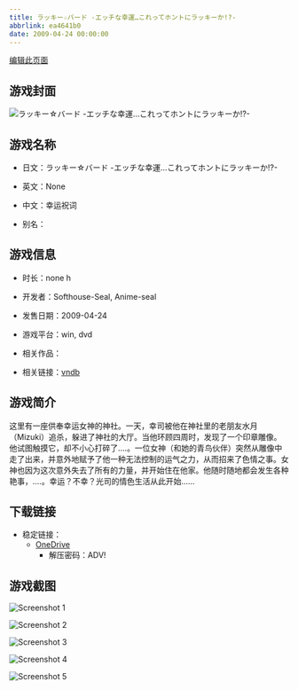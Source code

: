 ```yaml
---
title: ラッキー☆バード -エッチな幸運…これってホントにラッキーか!?-
abbrlink: ea4641b0
date: 2009-04-24 00:00:00
---
```

[编辑此页面](https://github.com/ACG-3/ADV3-source/blob/main/source/_posts/games/%E3%83%A9%E3%83%83%E3%82%AD%E3%83%BC%E2%98%86%E3%83%90%E3%83%BC%E3%83%89%20-%E3%82%A8%E3%83%83%E3%83%81%E3%81%AA%E5%B9%B8%E9%81%8B%E2%80%A6%E3%81%93%E3%82%8C%E3%81%A3%E3%81%A6%E3%83%9B%E3%83%B3%E3%83%88%E3%81%AB%E3%83%A9%E3%83%83%E3%82%AD%E3%83%BC%E3%81%8B%21-.md)

## 游戏封面

![ラッキー☆バード -エッチな幸運…これってホントにラッキーか!?-](https://pan.timero.xyz/onedrive/img_lib_001/%E3%83%A9%E3%83%83%E3%82%AD%E3%83%BC%E2%98%86%E3%83%90%E3%83%BC%E3%83%89%20-%E3%82%A8%E3%83%83%E3%83%81%E3%81%AA%E5%B9%B8%E9%81%8B%E2%80%A6%E3%81%93%E3%82%8C%E3%81%A3%E3%81%A6%E3%83%9B%E3%83%B3%E3%83%88%E3%81%AB%E3%83%A9%E3%83%83%E3%82%AD%E3%83%BC%E3%81%8B%21-_cover.avif)


## 游戏名称

- 日文：ラッキー☆バード -エッチな幸運…これってホントにラッキーか!?-
- 英文：None
- 中文：幸运祝词

- 别名：


## 游戏信息

- 时长：none h
- 开发者：Softhouse-Seal, Anime-seal
- 发售日期：2009-04-24
- 游戏平台：win, dvd
- 相关作品：

- 相关链接：[vndb](https://vndb.org/v1664)


## 游戏简介

这里有一座供奉幸运女神的神社。一天，幸司被他在神社里的老朋友水月（Mizuki）追杀，躲进了神社的大厅。当他环顾四周时，发现了一个印章雕像。他试图触摸它，却不小心打碎了....。一位女神（和她的青鸟伙伴）突然从雕像中走了出来，并意外地赋予了他一种无法控制的运气之力，从而招来了色情之事。女神也因为这次意外失去了所有的力量，并开始住在他家。他随时随地都会发生各种艳事，....。幸运？不幸？光司的情色生活从此开始......




## 下载链接

- 稳定链接：
    - [OneDrive](https://pan.timero.xyz/onedrive/adv_lib_001/%E3%83%A9%E3%83%83%E3%82%AD%E3%83%BC%E2%98%86%E3%83%90%E3%83%BC%E3%83%89%20-%E3%82%A8%E3%83%83%E3%83%81%E3%81%AA%E5%B9%B8%E9%81%8B%E2%80%A6%E3%81%93%E3%82%8C%E3%81%A3%E3%81%A6%E3%83%9B%E3%83%B3%E3%83%88%E3%81%AB%E3%83%A9%E3%83%83%E3%82%AD%E3%83%BC%E3%81%8B%21-)
        - 解压密码：ADV!



## 游戏截图


![Screenshot 1](https://pan.timero.xyz/onedrive/img_lib_001/%E3%83%A9%E3%83%83%E3%82%AD%E3%83%BC%E2%98%86%E3%83%90%E3%83%BC%E3%83%89%20-%E3%82%A8%E3%83%83%E3%83%81%E3%81%AA%E5%B9%B8%E9%81%8B%E2%80%A6%E3%81%93%E3%82%8C%E3%81%A3%E3%81%A6%E3%83%9B%E3%83%B3%E3%83%88%E3%81%AB%E3%83%A9%E3%83%83%E3%82%AD%E3%83%BC%E3%81%8B%21-_Screenshot_1.avif)

![Screenshot 2](https://pan.timero.xyz/onedrive/img_lib_001/%E3%83%A9%E3%83%83%E3%82%AD%E3%83%BC%E2%98%86%E3%83%90%E3%83%BC%E3%83%89%20-%E3%82%A8%E3%83%83%E3%83%81%E3%81%AA%E5%B9%B8%E9%81%8B%E2%80%A6%E3%81%93%E3%82%8C%E3%81%A3%E3%81%A6%E3%83%9B%E3%83%B3%E3%83%88%E3%81%AB%E3%83%A9%E3%83%83%E3%82%AD%E3%83%BC%E3%81%8B%21-_Screenshot_2.avif)

![Screenshot 3](https://pan.timero.xyz/onedrive/img_lib_001/%E3%83%A9%E3%83%83%E3%82%AD%E3%83%BC%E2%98%86%E3%83%90%E3%83%BC%E3%83%89%20-%E3%82%A8%E3%83%83%E3%83%81%E3%81%AA%E5%B9%B8%E9%81%8B%E2%80%A6%E3%81%93%E3%82%8C%E3%81%A3%E3%81%A6%E3%83%9B%E3%83%B3%E3%83%88%E3%81%AB%E3%83%A9%E3%83%83%E3%82%AD%E3%83%BC%E3%81%8B%21-_Screenshot_3.avif)

![Screenshot 4](https://pan.timero.xyz/onedrive/img_lib_001/%E3%83%A9%E3%83%83%E3%82%AD%E3%83%BC%E2%98%86%E3%83%90%E3%83%BC%E3%83%89%20-%E3%82%A8%E3%83%83%E3%83%81%E3%81%AA%E5%B9%B8%E9%81%8B%E2%80%A6%E3%81%93%E3%82%8C%E3%81%A3%E3%81%A6%E3%83%9B%E3%83%B3%E3%83%88%E3%81%AB%E3%83%A9%E3%83%83%E3%82%AD%E3%83%BC%E3%81%8B%21-_Screenshot_4.avif)

![Screenshot 5](https://pan.timero.xyz/onedrive/img_lib_001/%E3%83%A9%E3%83%83%E3%82%AD%E3%83%BC%E2%98%86%E3%83%90%E3%83%BC%E3%83%89%20-%E3%82%A8%E3%83%83%E3%83%81%E3%81%AA%E5%B9%B8%E9%81%8B%E2%80%A6%E3%81%93%E3%82%8C%E3%81%A3%E3%81%A6%E3%83%9B%E3%83%B3%E3%83%88%E3%81%AB%E3%83%A9%E3%83%83%E3%82%AD%E3%83%BC%E3%81%8B%21-_Screenshot_5.avif)

